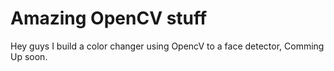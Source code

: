 # Amazing OpenCV stuff
Hey guys I build a color changer using OpencV to a face detector, Comming Up soon.
